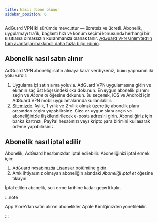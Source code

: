 ```yaml
---
title: Nasıl abone olunur
sidebar_position: 6
---
```


AdGuard VPN iki sürümde mevcuttur — ücretsiz ve ücretli. Abonelik, uygulamayı trafik, bağlantı hızı ve konum seçimi konusunda herhangi bir kısıtlama olmaksızın kullanmanıza olanak tanır. [AdGuard VPN Unlimited'ın tüm avantajları hakkında daha fazla bilgi edinin](/general/free-vs-unlimited).

## Abonelik nasıl satın alınır

AdGuard VPN aboneliği satın almaya karar verdiyseniz, bunu yapmanın iki yolu vardır:

1. Uygulama içi satın alma yoluyla. AdGuard VPN uygulamasına gidin ve ekranın sağ üst köşesindeki oka dokunun. En uygun abonelik planını seçin ve *Abone ol* öğesine dokunun. Bu seçenek, iOS ve Android için AdGuard VPN mobil uygulamalarında kullanılabilir.
2. [Sitemizde](https://adguard-vpn.com/license.html). Aylık, 1 yıllık ve 2 yıllık olmak üzere üç abonelik planı arasından seçim yapabilirsiniz. Size en uygun olanı seçin ve aboneliğinizle ilişkilendirilecek e-posta adresini girin. Aboneliğiniz için banka kartınızı, PayPal hesabınızı veya kripto para birimini kullanarak ödeme yapabilirsiniz.

## Abonelik nasıl iptal edilir

Abonelik, AdGuard hesabınızdan iptal edilebilir. Aboneliğinizi iptal etmek için:

 1. AdGuard hesabınızda [Lisanslar](https://my.adguard.com/account/licenses) bölümüne gidin.
 1. Artık ihtiyacınız olmayan aboneliğin altındaki *Aboneliği iptal et* öğesine tıklayın.

İptal edilen abonelik, son erme tarihine kadar geçerli kalır.

:::note

App Store'dan satın alınan abonelikler Apple Kimliğinizden yönetilebilir.

:::
